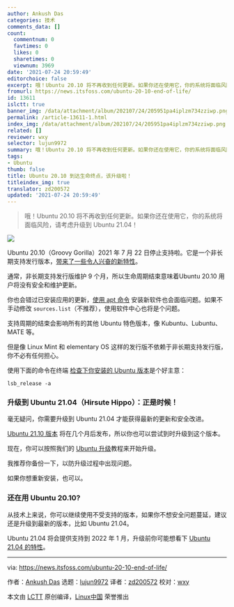```yaml
---
author: Ankush Das
categories: 技术
comments_data: []
count:
  commentnum: 0
  favtimes: 0
  likes: 0
  sharetimes: 0
  viewnum: 3969
date: '2021-07-24 20:59:49'
editorchoice: false
excerpt: 哦！Ubuntu 20.10 将不再收到任何更新。如果你还在使用它，你的系统将面临风险，请考虑升级到 Ubuntu 21.04！
fromurl: https://news.itsfoss.com/ubuntu-20-10-end-of-life/
id: 13611
islctt: true
banner_img: /data/attachment/album/202107/24/205951pa4iplzm734zziwp.png
permalink: /article-13611-1.html
index_img: /data/attachment/album/202107/24/205951pa4iplzm734zziwp.png.thumb.jpg
related: []
reviewer: wxy
selector: lujun9972
summary: 哦！Ubuntu 20.10 将不再收到任何更新。如果你还在使用它，你的系统将面临风险，请考虑升级到 Ubuntu 21.04！
tags:
- Ubuntu
thumb: false
title: Ubuntu 20.10 到达生命终点，该升级啦！
titleindex_img: true
translator: zd200572
updated: '2021-07-24 20:59:49'
---
```



> 
> 哦！Ubuntu 20.10 将不再收到任何更新。如果你还在使用它，你的系统将面临风险，请考虑升级到 Ubuntu 21.04！
> 
> 
> 


![](/data/attachment/album/202107/24/205951pa4iplzm734zziwp.png)


Ubuntu 20.10（Groovy Gorilla）2021 年 7 月 22 日停止支持啦。它是一个非长期支持发行版本，[带来了一些令人兴奋的新特性](https://itsfoss.com/ubuntu-20-10-features/)。


通常，非长期支持发行版维护 9 个月，所以生命周期结束意味着Ubuntu 20.10 用户将没有安全和维护更新。


你也会错过已安装应用的更新，[使用 apt 命令](https://itsfoss.com/apt-command-guide/) 安装新软件也会面临问题。如果不手动修改 `sources.list`（不推荐），使用软件中心也将是个问题。


支持周期的结束会影响所有的其他 Ubuntu 特色版本，像 Kubuntu、Lubuntu、MATE 等。


但是像 Linux Mint 和 elementary OS 这样的发行版不依赖于非长期支持发行版，你不必有任何担心。


使用下面的命令在终端 [检查下你安装的 Ubuntu 版本](https://itsfoss.com/how-to-know-ubuntu-unity-version/)是个好主意：



```
lsb_release -a

```

### 升级到 Ubuntu 21.04（Hirsute Hippo）：正是时候！


毫无疑问，你需要升级到 Ubuntu 21.04 才能获得最新的更新和安全改进。


[Ubuntu 21.10 版本](https://news.itsfoss.com/ubuntu-21-10-release-schedule/) 将在几个月后发布，所以你也可以尝试到时升级到这个版本。


现在，你可以按照我们的 [Ubuntu 升级](https://itsfoss.com/upgrade-ubuntu-version/)教程来开始升级。


我推荐你备份一下，以防升级过程中出现问题。


如果你想重新安装，也可以。


### 还在用 Ubuntu 20.10?


从技术上来说，你可以继续使用不受支持的版本，如果你不想安全问题蔓延，建议还是升级到最新的版本，比如 Ubuntu 21.04。


Ubuntu 21.04 将会提供支持到 2022 年 1 月，升级前你可能想看下 [Ubuntu 21.04 的特性](https://news.itsfoss.com/ubuntu-21-04-features/)。




---


via: <https://news.itsfoss.com/ubuntu-20-10-end-of-life/>


作者：[Ankush Das](https://news.itsfoss.com/author/ankush/) 选题：[lujun9972](https://github.com/lujun9972) 译者：[zd200572](https://github.com/zd200572) 校对：[wxy](https://github.com/wxy)


本文由 [LCTT](https://github.com/LCTT/TranslateProject) 原创编译，[Linux中国](https://linux.cn/) 荣誉推出